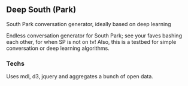 ## Deep South (Park)
South Park conversation generator, ideally based on deep learning

Endless conversation generator for South Park; see your faves bashing each other, for when SP is not on tv!
Also, this is a testbed for simple conversation or deep learning algorithms.

### Techs
Uses mdl, d3, jquery and aggregates a bunch of open data.
